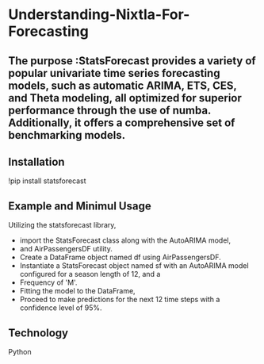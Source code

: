 # Understanding-Nixtla-For-Forecasting

## The purpose :StatsForecast provides a variety of popular univariate time series forecasting models, such as automatic ARIMA, ETS, CES, and Theta modeling, all optimized for superior performance through the use of numba. Additionally, it offers a comprehensive set of benchmarking models.

## Installation
!pip install statsforecast

## Example and Minimul Usage
Utilizing the statsforecast library, 
- import the StatsForecast class along with the AutoARIMA model,
-  and AirPassengersDF utility.
-  Create a DataFrame object named df using AirPassengersDF.
-  Instantiate a StatsForecast object named sf with an AutoARIMA model configured for a season length of 12, and a
-  Frequency of 'M'.
-  Fitting the model to the DataFrame,
-  Proceed to make predictions for the next 12 time steps with a confidence level of 95%.

## Technology
 Python
